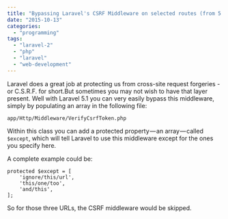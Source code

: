 ```yaml
---
title: "Bypassing Laravel's CSRF Middleware on selected routes (from 5.1)"
date: "2015-10-13"
categories: 
  - "programming"
tags: 
  - "laravel-2"
  - "php"
  - "laravel"
  - "web-development"
---
```


Laravel does a great job at protecting us from cross-site request forgeries - or C.S.R.F. for short.But sometimes you may not wish to have that layer present. Well with Laravel 5.1 you can very easily bypass this middleware, simply by populating an array in the following file:

`app/Http/Middleware/VerifyCsrfToken.php`

Within this class you can add a protected property — an array — called `$except`, which will tell Laravel to use this middleware except for the ones you specify here.

A complete example could be:

```
protected $except = [
    'ignore/this/url',
    'this/one/too',
    'and/this',
];
```

So for those three URLs, the CSRF middleware would be skipped.
